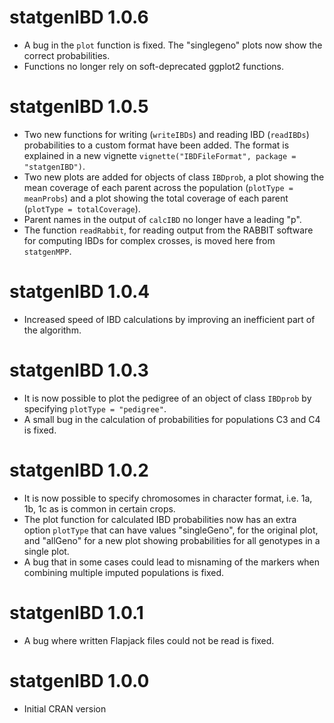 # statgenIBD 1.0.6

* A bug in the `plot` function is fixed. The "singlegeno" plots now show the correct probabilities. 
* Functions no longer rely on soft-deprecated ggplot2 functions.

# statgenIBD 1.0.5

* Two new functions for writing (`writeIBDs`) and reading IBD (`readIBDs`) probabilities to a custom format have been added. The format is explained in a new vignette `vignette("IBDFileFormat", package = "statgenIBD")`.
* Two new plots are added for objects of class `IBDprob`, a plot showing the mean coverage of each parent across the population (`plotType = meanProbs`) and a plot showing the total coverage of each parent (`plotType = totalCoverage`).
* Parent names in the output of `calcIBD` no longer have a leading "p".
* The function `readRabbit`, for reading output from the RABBIT software for computing IBDs for complex crosses, is moved here from `statgenMPP`.

# statgenIBD 1.0.4

* Increased speed of IBD calculations by improving an inefficient part of the algorithm.

# statgenIBD 1.0.3

* It is now possible to plot the pedigree of an object of class `IBDprob` by specifying `plotType = "pedigree"`.
* A small bug in the calculation of probabilities for populations C3 and C4 is fixed.

# statgenIBD 1.0.2

* It is now possible to specify chromosomes in character format, i.e. 1a, 1b, 1c as is common in certain crops.
* The plot function for calculated IBD probabilities now has an extra option `plotType` that can have values "singleGeno", for the original plot, and "allGeno" for a new plot showing probabilities for all genotypes in a single plot.
* A bug that in some cases could lead to misnaming of the markers when combining multiple imputed populations is fixed.

# statgenIBD 1.0.1

* A bug where written Flapjack files could not be read is fixed.

# statgenIBD 1.0.0

* Initial CRAN version
